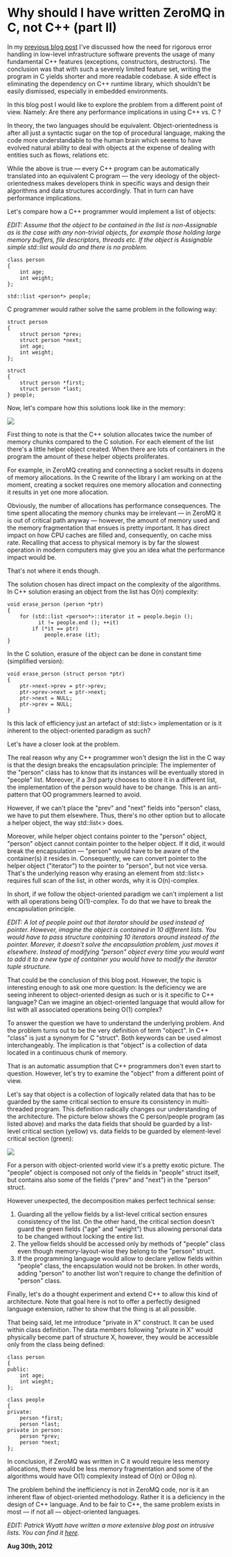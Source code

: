 # Why should I have written ZeroMQ in C, not C++ (part II)



In my [previous blog post](/blog:4) I've discussed how the need for rigorous error handling in low-level infrastructure software prevents the usage of many fundamental C++ features (exceptions, constructors, destructors). The conclusion was that with such a severely limited feature set, writing the program in C yields shorter and more readable codebase. A side effect is eliminating the dependency on C++ runtime library, which shouldn't be easily dismissed, especially in embedded environments.

In this blog post I would like to explore the problem from a different point of view. Namely: Are there any performance implications in using C++ vs. C ?

In theory, the two languages should be equivalent. Object-orientedness is after all just a syntactic sugar on the top of procedural language, making the code more understandable to the human brain which seems to have evolved natural ability to deal with objects at the expense of dealing with entities such as flows, relations etc.

While the above is true — every C++ program can be automatically translated into an equivalent C program — the very ideology of the object-orientedness makes developers think in specific ways and design their algorithms and data structures accordingly. That in turn can have performance implications.

Let's compare how a C++ programmer would implement a list of objects:

_EDIT: Assume that the object to be contained in the list is non-Assignable as is the case with any non-trivial objects, for example those holding large memory buffers, file descriptors, threads etc. If the object is Assignable simple std::list<person> would do and there is no problem._

    class person
    {
        int age;
        int weight;
    };
    
    std::list <person*> people;

C programmer would rather solve the same problem in the following way:

    struct person
    {
        struct person *prev;
        struct person *next;
        int age;
        int weight;
    };
    
    struct
    {
        struct person *first;
        struct person *last;
    } people;

Now, let's compare how this solutions look like in the memory:

![](cpp1.png)

First thing to note is that the C++ solution allocates twice the number of memory chunks compared to the C solution. For each element of the list there's a little helper object created. When there are lots of containers in the program the amount of these helper objects proliferates.

For example, in ZeroMQ creating and connecting a socket results in dozens of memory allocations. In the C rewrite of the library I am working on at the moment, creating a socket requires one memory allocation and connecting it results in yet one more allocation.

Obviously, the number of allocations has performance consequences. The time spent allocating the memory chunks may be irrelevant — in ZeroMQ it is out of critical path anyway — however, the amount of memory used and the memory fragmentation that ensues is pretty important. It has direct impact on how CPU caches are filled and, consequently, on cache miss rate. Recalling that access to physical memory is by far the slowest operation in modern computers may give you an idea what the performance impact would be.

That's not where it ends though.

The solution chosen has direct impact on the complexity of the algorithms. In C++ solution erasing an object from the list has O(n) complexity:

    void erase_person (person *ptr)
    {
        for (std::list <person*>::iterator it = people.begin ();
              it != people.end (); ++it)
            if (*it == ptr)
                people.erase (it);
    }

In the C solution, erasure of the object can be done in constant time (simplified version):

    void erase_person (struct person *ptr)
    {
        ptr->next->prev = ptr->prev;
        ptr->prev->next = ptr->next;
        ptr->next = NULL;
        ptr->prev = NULL;
    }

Is this lack of efficiency just an artefact of std::list<> implementation or is it inherent to the object-oriented paradigm as such?

Let's have a closer look at the problem.

The real reason why any C++ programmer won't design the list in the C way is that the design breaks the encapsulation principle: The implementer of the "person" class has to know that its instances will be eventually stored in "people" list. Moreover, if a 3rd party chooses to store it in a different list, the implementation of the person would have to be change. This is an anti-pattern that OO programmers learned to avoid.

However, if we can't place the "prev" and "next" fields into "person" class, we have to put them elsewhere. Thus, there's no other option but to allocate a helper object, the way std::list<> does.

Moreover, while helper object contains pointer to the "person" object, "person" object cannot contain pointer to the helper object. If it did, it would break the encapsulation — "person" would have to be aware of the container(s) it resides in. Consequently, we can convert pointer to the helper object ("iterator") to the pointer to "person", but not vice versa. That's the underlying reason why erasing an element from std::list<> requires full scan of the list, in other words, why it is O(n)-complex.

In short, if we follow the object-oriented paradigm we can't implement a list with all operations being O(1)-complex. To do that we have to break the encapsulation principle.

_EDIT: A lot of people point out that iterator should be used instead of pointer. However, imagine the object is contained in 10 different lists. You would have to pass structure containing 10 iterators around instead of the pointer. Morever, it doesn't solve the encapsulation problem, just moves it elsewhere. Instead of modifying "person" object every time you would want to add it to a new type of container you would have to modify the iterator tuple structure._

That could be the conclusion of this blog post. However, the topic is interesting enough to ask one more question: Is the deficiency we are seeing inherent to object-oriented design as such or is it specific to C++ language? Can we imagine an object-oriented language that would allow for list with all associated operations being O(1) complex?

To answer the question we have to understand the underlying problem. And the problem turns out to be the very definition of term "object". In C++ "class" is just a synonym for C "struct". Both keywords can be used almost interchangeably. The implication is that "object" is a collection of data located in a continuous chunk of memory.

That is an automatic assumption that C++ programmers don't even start to question. However, let's try to examine the "object" from a different point of view.

Let's say that object is a collection of logically related data that has to be guarded by the same critical section to ensure its consistency in multi-threaded program. This definition radically changes our understanding of the architecture. The picture below shows the C person/people program (as listed above) and marks the data fields that should be guarded by a list-level critical section (yellow) vs. data fields to be guarded by element-level critical section (green):

![](cpp2.png)

For a person with object-oriented world view it's a pretty exotic picture. The "people" object is composed not only of the fields in "people" struct itself, but contains also some of the fields ("prev" and "next") in the "person" struct.

However unexpected, the decomposition makes perfect technical sense:

1.  Guarding all the yellow fields by a list-level critical section ensures consistency of the list. On the other hand, the critical section doesn't guard the green fields ("age" and "weight") thus allowing personal data to be changed without locking the entire list.
2.  The yellow fields should be accessed only by methods of "people" class even though memory-layout-wise they belong to the "person" struct.
3.  If the programming language would allow to declare yellow fields within "people" class, the encapsulation would not be broken. In other words, adding "person" to another list won't require to change the definition of "person" class.

Finally, let's do a thought experiment and extend C++ to allow this kind of architecture. Note that goal here is not to offer a perfectly designed language extension, rather to show that the thing is at all possible.

That being said, let me introduce "private in X" construct. It can be used within class definition. The data members following "private in X" would physically become part of structure X, however, they would be accessible only from the class being defined:

    class person
    {
    public:
        int age;
        int wieght;
    };
    
    class people
    {
    private:
        person *first;
        person *last;
    private in person:
        person *prev;
        person *next;
    };

In conclusion, if ZeroMQ was written in C it would require less memory allocations, there would be less memory fragmentation and some of the algorithms would have O(1) complexity instead of O(n) or O(log n).

The problem behind the inefficiency is not in ZeroMQ code, nor is it an inherent flaw of object-oriented methodology. Rather it is a deficiency in the design of C++ language. And to be fair to C++, the same problem exists in most — if not all — object-oriented languages.

_EDIT: Patrick Wyatt have written a more extensive blog post on intrusive lists. You can find it [here](http://www.codeofhonor.com/blog/avoiding-game-crashes-related-to-linked-lists)._

**Aug 30th, 2012**